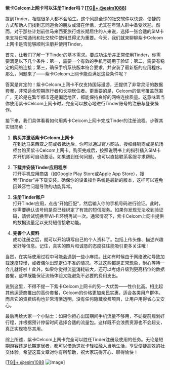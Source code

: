 **紫卡Celcom上网卡可以注册Tinder吗？[[TG💪+ @esim1088](https://t.me/s/esim1088)]**

提到Tinder，相信很多人都不会陌生。这个风靡全球的社交软件以快速、便捷的方式帮助人们找到志同道合的朋友或潜在伴侣，尤其在年轻人群中备受欢迎。然而，对于那些计划前往马来西亚旅行或长期居住的人来说，选择一张合适的SIM卡来支持日常通讯和社交软件使用显得尤为重要。今天，我们就来聊聊紫卡Celcom上网卡是否能够顺利注册并使用Tinder。

首先，让我们了解一下Tinder的基本需求。要成功注册并正常使用Tinder，你需要满足以下几个条件：第一，需要一个有效的手机号码用于验证；第二，需要有稳定的网络连接；第三，确保手机系统版本符合要求，并安装了最新版的应用程序。那么，问题来了——紫卡Celcom上网卡能否满足这些条件呢？

答案是肯定的！紫卡Celcom上网卡不仅支持国际漫游，还提供了非常灵活的数据套餐，非常适合短期旅行者和长期居住者。更重要的是，Celcom的信号覆盖范围广，无论是在繁华都市还是偏远地区，都能保持良好的网络连接质量。这意味着当你使用紫卡Celcom上网卡时，完全可以放心地进行Tinder账号的注册与登录操作。

接下来，我们具体看看如何用紫卡Celcom上网卡完成Tinder的注册流程。步骤其实很简单：

1. **购买并激活紫卡Celcom上网卡**  
   在到达马来西亚之前或者抵达后，你可以通过官方网站、授权经销商或是机场柜台购买紫卡Celcom上网卡。购买完成后，按照说明书上的指引插入SIM卡并开机即可自动激活。如果遇到任何问题，也可以直接联系客服寻求帮助。

2. **下载并安装Tinder应用程序**  
   打开手机应用商店（如Google Play Store或Apple App Store），搜索“Tinder”并下载安装。确保你的设备操作系统是最新的版本，这样可以避免因兼容性问题导致的功能异常。

3. **注册Tinder账户**  
   打开Tinder应用，点击“开始匹配”，然后输入你的手机号码进行验证。此时，你需要确认该号码是否已经绑定了有效的短信服务。如果你发现无法收到验证码，请尝试切换至Wi-Fi环境再试一次。通常情况下，紫卡Celcom上网卡提供的数据流量足以支持短信接收功能。

4. **完善个人资料**  
   成功注册之后，就可以开始填写自己的个人资料了。包括上传头像、描述兴趣爱好等信息。记住，真实的照片和诚恳的态度往往能吸引更多关注哦！

当然，在实际使用过程中可能会遇到一些小麻烦。比如有时候由于网络波动导致加载速度较慢，或者偶尔出现定位不准的情况。不过这些都是正常现象，耐心等待一会儿就好啦！此外，如果你觉得流量消耗较大，还可以考虑升级到更高档位的数据套餐，这样既能保证流畅体验又能避免不必要的费用支出。

说到这里，不得不提一下紫卡Celcom上网卡的另一大优势——性价比高。相比起其他运营商推出的高价套餐，Celcom的价格更加亲民实惠，适合各类用户群体。而且它的资费结构也非常清晰透明，没有任何隐藏收费项目，让用户用得省心又安心。

最后再给大家一个小贴士：如果你担心出国期间手机流量不够用，不妨提前规划好行程，并根据预计停留时间选择合适的流量包。这样既不会浪费资源也不会超支，真正实现物尽其用。

综上所述，紫卡Celcom上网卡完全可以胜任Tinder注册及使用的任务。无论是短期游客还是长期定居者，都可以借助这张卡轻松融入当地生活，享受便捷高效的社交体验。希望这篇文章对你有所帮助，祝大家玩得开心、聊得愉快！

[[TG💪+ @esim1088](https://t.me/s/esim1088) ![Image](https://i.postimg.cc/4NQfJmqS/Snipaste-2025-05-13-00-14-12.png)]